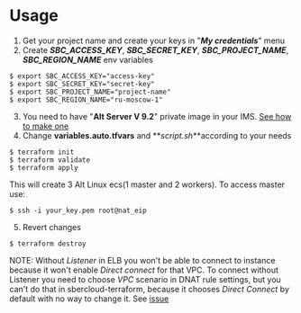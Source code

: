 # Usage
1. Get your project name and create your keys in "**_My credentials_**" menu 
2. Create **_SBC_ACCESS_KEY_**, **_SBC_SECRET_KEY_**, **_SBC_PROJECT_NAME_**, **_SBC_REGION_NAME_** env variables
```shell
$ export SBC_ACCESS_KEY="access-key"
$ export SBC_SECRET_KEY="secret-key"
$ export SBC_PROJECT_NAME="project-name"
$ export SBC_REGION_NAME="ru-moscow-1"
```
3. You need to have "**Alt Server V 9.2**" private image in your IMS. [See how to make one](https://support.hc.sbercloud.ru/en-us/usermanual/ims/en-us_topic_0146464401.html)
4. Change **variables.auto.tfvars** and **_script.sh_**according to your needs
```shell
$ terraform init
$ terraform validate
$ terraform apply
```
This will create 3 Alt Linux ecs(1 master and 2 workers). To access master use:
```shell
$ ssh -i your_key.pem root@nat_eip
```
5. Revert changes
```shell
$ terraform destroy
```
NOTE: Without _Listener_ in ELB you won't be able to connect to instance because it won't enable _Direct connect_ for that VPC. To connect without Listener you need to choose _VPC_ scenario in DNAT rule settings, but you can't do that in sbercloud-terraform, because it chooses _Direct Connect_ by default with no way to change it. See [issue](https://github.com/sbercloud-terraform/terraform-provider-sbercloud/issues/74)